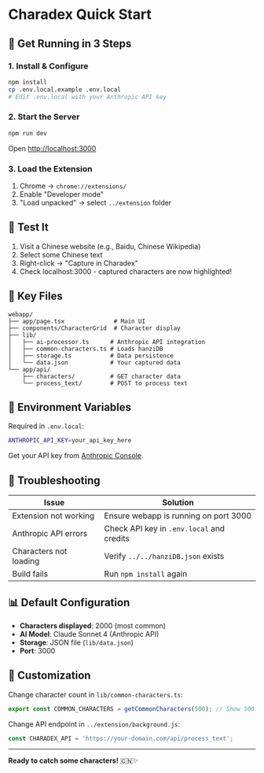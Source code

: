 # Charadex Quick Start

## 🚀 Get Running in 3 Steps

### 1. Install & Configure

```bash
npm install
cp .env.local.example .env.local
# Edit .env.local with your Anthropic API key
```

### 2. Start the Server

```bash
npm run dev
```

Open [http://localhost:3000](http://localhost:3000)

### 3. Load the Extension

1. Chrome → `chrome://extensions/`
2. Enable "Developer mode"
3. "Load unpacked" → select `../extension` folder

## 🎯 Test It

1. Visit a Chinese website (e.g., Baidu, Chinese Wikipedia)
2. Select some Chinese text
3. Right-click → "Capture in Charadex"
4. Check localhost:3000 - captured characters are now highlighted!

## 📁 Key Files

```
webapp/
├── app/page.tsx              # Main UI
├── components/CharacterGrid  # Character display
├── lib/
│   ├── ai-processor.ts      # Anthropic API integration
│   ├── common-characters.ts # Loads hanziDB
│   ├── storage.ts           # Data persistence
│   └── data.json            # Your captured data
└── app/api/
    ├── characters/          # GET character data
    └── process_text/        # POST to process text
```

## 🔧 Environment Variables

Required in `.env.local`:

```bash
ANTHROPIC_API_KEY=your_api_key_here
```

Get your API key from [Anthropic Console](https://console.anthropic.com/).

## 🐛 Troubleshooting

| Issue | Solution |
|-------|----------|
| Extension not working | Ensure webapp is running on port 3000 |
| Anthropic API errors | Check API key in `.env.local` and credits |
| Characters not loading | Verify `../../hanziDB.json` exists |
| Build fails | Run `npm install` again |

## 📊 Default Configuration

- **Characters displayed**: 2000 (most common)
- **AI Model**: Claude Sonnet 4 (Anthropic API)
- **Storage**: JSON file (`lib/data.json`)
- **Port**: 3000

## 🎨 Customization

Change character count in `lib/common-characters.ts`:
```typescript
export const COMMON_CHARACTERS = getCommonCharacters(500); // Show 500
```

Change API endpoint in `../extension/background.js`:
```javascript
const CHARADEX_API = 'https://your-domain.com/api/process_text';
```

---

**Ready to catch some characters!** 🇨🇳✨
